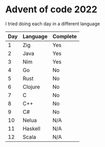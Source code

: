 # Advent of code 2022
I tried doing each day in a different language

| Day | Language | Complete |
| --- | -------- | -------- |
| 1 | Zig | Yes |
| 2 | Java | Yes |
| 3 | Nim| Yes |
| 4 | Go | No |
| 5 | Rust | No |
| 6 | Clojure | No |
| 7 | C | No |
| 8 | C++ | No |
| 9 | C# | No |
| 10 | Nelua | N/A |
| 11 | Haskell | N/A |
| 12 | Scala | N/A |
